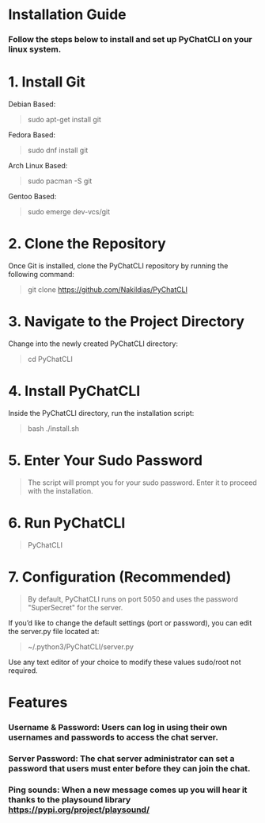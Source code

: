 # Installation Guide

### Follow the steps below to install and set up PyChatCLI on your linux system.
# 1. Install Git

Debian Based:

> sudo apt-get install git

Fedora Based:

> sudo dnf install git

Arch Linux Based:

> sudo pacman -S git

Gentoo Based:

> sudo emerge dev-vcs/git

# 2. Clone the Repository

Once Git is installed, clone the PyChatCLI repository by running the following command:

> git clone https://github.com/Nakildias/PyChatCLI

# 3. Navigate to the Project Directory

Change into the newly created PyChatCLI directory:

> cd PyChatCLI

# 4. Install PyChatCLI

Inside the PyChatCLI directory, run the installation script:

> bash ./install.sh

# 5. Enter Your Sudo Password

> The script will prompt you for your sudo password. Enter it to proceed with the installation.

# 6. Run PyChatCLI

> PyChatCLI

# 7. Configuration (Recommended)

> By default, PyChatCLI runs on port 5050 and uses the password "SuperSecret" for the server.

If you’d like to change the default settings (port or password), you can edit the server.py file located at:

> ~/.python3/PyChatCLI/server.py

Use any text editor of your choice to modify these values sudo/root not required.

#  Features 

###  Username & Password: Users can log in using their own usernames and passwords to access the chat server.
###  Server Password: The chat server administrator can set a password that users must enter before they can join the chat.
###  Ping sounds: When a new message comes up you will hear it thanks to the playsound library https://pypi.org/project/playsound/
  

